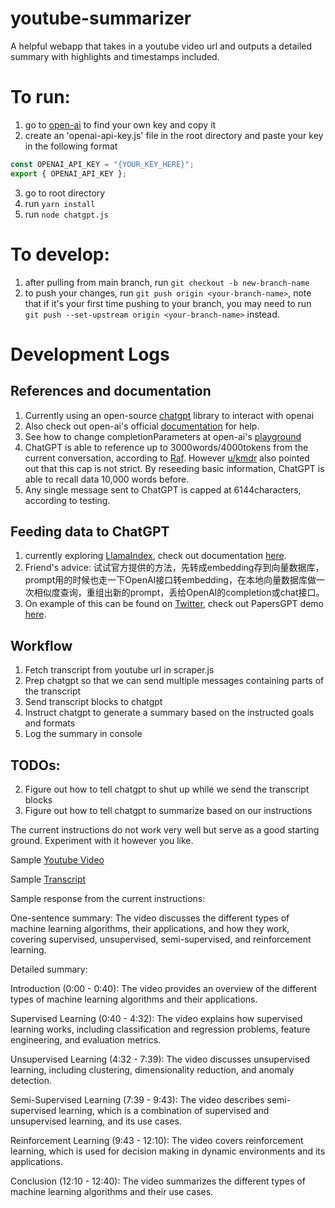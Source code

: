 # youtube-summarizer
A helpful webapp that takes in a youtube video url and outputs a detailed summary with highlights and timestamps included.

# To run:
1. go to [open-ai](https://platform.openai.com/account/api-keys) to find your own key and copy it
2. create an 'openai-api-key.js' file in the root directory and paste your key in the following format
```javascript
const OPENAI_API_KEY = "{YOUR_KEY_HERE}";
export { OPENAI_API_KEY };
```
3. go to root directory
4. run `yarn install`
5. run `node chatgpt.js`

# To develop:
1. after pulling from main branch, run `git checkout -b new-branch-name`
2. to push your changes, run `git push origin <your-branch-name>`, note that  if it's your first time pushing to your branch, you may need to run `git push --set-upstream origin <your-branch-name>` instead.

# Development Logs

## References and documentation
1. Currently using an open-source [chatgpt](https://github.com/transitive-bullshit/chatgpt-api) library to interact with openai
2. Also check out open-ai's official [documentation](https://platform.openai.com/docs/api-reference/introduction) for help.
3. See how to change completionParameters at open-ai's [playground](https://platform.openai.com/playground?mode=chat)
4. ChatGPT is able to reference up to 3000words/4000tokens from the current conversation, according to [Raf](https://help.openai.com/en/articles/6787051-does-chatgpt-remember-what-happened-earlier-in-the-conversation). However [u/kmdr](https://www.reddit.com/r/ChatGPT/comments/zz36n5/an_experiment_on_chatgpts_memory/) also pointed out that this cap is not strict. By reseeding basic information, ChatGPT is able to recall data 10,000 words before.
5. Any single message sent to ChatGPT is capped at 6144characters, according to testing.

## Feeding data to ChatGPT
1. currently exploring [LlamaIndex](https://github.com/jerryjliu/gpt_index), check out documentation [here](https://gpt-index.readthedocs.io/en/latest/guides/use_cases.html).
2. Friend's advice: 试试官方提供的方法，先转成embedding存到向量数据库，prompt用的时候也走一下OpenAI接口转embedding，在本地向量数据库做一次相似度查询，重组出新的prompt，丢给OpenAI的completion或chat接口。
3. On example of this can be found on [Twitter](https://twitter.com/thejessezhang/status/1615390646763945991), check out PapersGPT demo [here](https://jessezhang.org/llmdemo).


## Workflow

1. Fetch transcript from youtube url in scraper.js
2. Prep chatgpt so that we can send multiple messages containing parts of the transcript
3. Send transcript blocks to chatgpt
4. Instruct chatgpt to generate a summary based on the instructed goals and formats
5. Log the summary in console

## TODOs:
2. Figure out how to tell chatgpt to shut up while we send the transcript blocks
3. Figure out how to tell chatgpt to summarize based on our instructions

The current instructions do not work very well but serve as a good starting ground.
Experiment with it however you like.

Sample [Youtube Video](https://www.youtube.com/watch?v=RYDiDpW2VkM)

Sample [Transcript](https://www.youtube.com/api/timedtext?v=RYDiDpW2VkM&caps=asr&xoaf=5&hl=en&ip=0.0.0.0&ipbits=0&expire=1678245164&sparams=ip,ipbits,expire,v,caps,xoaf&signature=2EE15D86288738C1A50776B23851AE43FB2BC037.4769EECD27896C49CE27BC54BEDA4804BC13FC3D&key=yt8&lang=en)

Sample response from the current instructions:

One-sentence summary: The video discusses the different types of machine learning algorithms, their applications, and how they work, covering supervised, unsupervised, semi-supervised, and reinforcement learning.

Detailed summary:

Introduction (0:00 - 0:40): The video provides an overview of the different types of machine learning algorithms and their applications.

Supervised Learning (0:40 - 4:32): The video explains how supervised learning works, including classification and regression problems, feature engineering, and evaluation metrics.

Unsupervised Learning (4:32 - 7:39): The video discusses unsupervised learning, including clustering, dimensionality reduction, and anomaly detection.

Semi-Supervised Learning (7:39 - 9:43): The video describes semi-supervised learning, which is a combination of supervised and unsupervised learning, and its use cases.

Reinforcement Learning (9:43 - 12:10): The video covers reinforcement learning, which is used for decision making in dynamic environments and its applications.

Conclusion (12:10 - 12:40): The video summarizes the different types of machine learning algorithms and their use cases.
